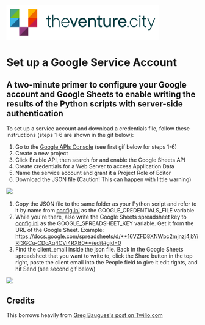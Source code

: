 <img src="img/tvc_horiz_junglegreen.png" alt='TheVentureCity' style="width: 400px;">

# Set up a Google Service Account
## A two-minute primer to configure your Google account and Google Sheets to enable writing the results of the Python scripts with server-side authentication

To set up a service account and download a credentials file, follow these instructions (steps 1-6 are shown in the gif below):
1. Go to the [Google APIs Console](https://console.developers.google.com) (see first gif below for steps 1-6)
1. Create a new project
1. Click Enable API, then search for and enable the Google Sheets API
1. Create credentials for a Web Server to access Application Data
1. Name the service account and grant it a Project Role of Editor
1. Download the JSON file (Caution! This can happen with little warning)

<img src="https://s3.amazonaws.com/com.twilio.prod.twilio-docs/original_images/google-developer-console.gif" >

1. Copy the JSON file to the same folder as your Python script and refer to it by name from [config.ini](python/config.ini) as the GOOGLE_CREDENTIALS_FILE variable
1. While you're there, also write the Google Sheets spreadsheet key to [config.ini](python/config.ini) as the GOOGLE_SPREADSHEET_KEY variable. Get it from the URL of the Google Sheet. Example: https://docs.google.com/spreadsheets/d/**16VZFD8XNWbc2mjnzj4jbYiRf3GCu-CDcAq4CVi4RXB0**/edit#gid=0
1. Find the client_email inside the json file. Back in the Google Sheets spreadsheet that you want to write to, click the Share button in the top right, paste the client email into the People field to give it edit rights, and hit Send (see second gif below)


<img src="https://s3.amazonaws.com/com.twilio.prod.twilio-docs/original_images/share-google-spreadshet.gif" >

## Credits
This borrows heavily from [Greg Baugues's post on Twilio.com](https://www.twilio.com/blog/2017/02/an-easy-way-to-read-and-write-to-a-google-spreadsheet-in-python.html)
